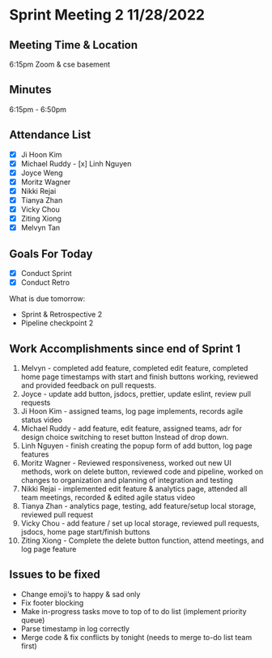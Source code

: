 # Sprint Meeting 2 11/28/2022

## Meeting Time & Location
6:15pm Zoom & cse basement

## Minutes
6:15pm - 6:50pm

## Attendance List
- [x] Ji Hoon Kim
- [x] Michael Ruddy
​​- [x] Linh Nguyen
- [x] Joyce Weng
- [x] Moritz Wagner
- [x] Nikki Rejai
- [x] Tianya Zhan
- [x] Vicky Chou
- [x] Ziting Xiong 
- [x] Melvyn Tan

## Goals For Today
- [x] Conduct Sprint
- [x] Conduct Retro

What is due tomorrow: 
- Sprint & Retrospective 2
- Pipeline checkpoint 2

## Work Accomplishments since end of Sprint 1
1. Melvyn - completed add feature, completed edit feature, completed home page timestamps with start and finish buttons working, reviewed and provided feedback on pull requests.
2. Joyce - update add button, jsdocs, prettier, update eslint, review pull requests
3. Ji Hoon Kim - assigned teams, log page implements, records agile status video
4. Michael Ruddy - add feature, edit feature, assigned teams, adr for design choice switching to reset button Instead of drop down.
5. Linh Nguyen -  finish creating the popup form of add button, log page features
6. Moritz Wagner -  Reviewed responsiveness, worked out new UI methods, work on delete button, reviewed code and pipeline, worked on changes to organization and planning of integration and testing
7. Nikki Rejai - implemented edit feature & analytics page, attended all team meetings, recorded & edited agile status video
8. Tianya Zhan - analytics page, testing, add feature/setup local storage, reviewed pull request
9. Vicky Chou - add feature / set up local storage, reviewed pull requests, jsdocs, home page start/finish buttons
10. Ziting Xiong - Complete the delete button function, attend meetings, and log page feature

## Issues to be fixed
- Change emoji’s to happy & sad only
- Fix footer blocking 
- Make in-progress tasks move to top of to do list (implement priority queue)
- Parse timestamp in log correctly
- Merge code & fix conflicts by tonight (needs to merge to-do list team first) 
